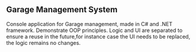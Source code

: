 ## Garage Management System

Console application for Garage management, made in C# and .NET framework. Demonstrate OOP principles.
 Logic and UI are separated to ensure a reuse in the future,for instance case the UI needs to be replaced, the logic remains no changes.